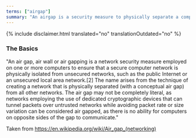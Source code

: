 ```yaml
---
terms: ["airgap"]
summary: "An airgap is a security measure to physically separate a computer or device from all other networks, such as the Internet."
---
```


{% include disclaimer.html translated="no" translationOutdated="no" %}
### The Basics

"An air gap, air wall or air gapping is a network security measure employed on one or more computers to ensure that a secure computer network is physically isolated from unsecured networks, such as the public Internet or an unsecured local area network.[2] The name arises from the technique of creating a network that is physically separated (with a conceptual air gap) from all other networks. The air gap may not be completely literal, as networks employing the use of dedicated cryptographic devices that can tunnel packets over untrusted networks while avoiding packet rate or size variation can be considered air gapped, as there is no ability for computers on opposite sides of the gap to communicate."

Taken from https://en.wikipedia.org/wiki/Air_gap_(networking)
